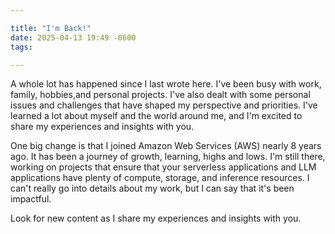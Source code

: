 ```yaml
---

title: "I'm Back!"
date: 2025-04-13 19:49 -0600
tags:

---
```


A whole lot has happened since I last wrote here. I've been busy with work, family, hobbies,and personal projects. I've also dealt with some personal issues and challenges that have shaped my perspective and priorities. I've learned a lot about myself and the world around me, and I'm excited to share my experiences and insights with you.

One big change is that I joined Amazon Web Services (AWS) nearly 8 years ago. It has been a journey of growth, learning, highs and lows. I'm still there, working on projects that ensure that your serverless applications and LLM applications have plenty of compute, storage, and inference resources. I can't really go into details about my work, but I can say that it's been impactful.

Look for new content as I share my experiences and insights with you.

